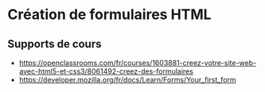 # Création de formulaires HTML
## Supports de cours

* https://openclassrooms.com/fr/courses/1603881-creez-votre-site-web-avec-html5-et-css3/8061492-creez-des-formulaires
* https://developer.mozilla.org/fr/docs/Learn/Forms/Your_first_form
